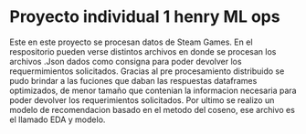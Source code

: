 # Proyecto individual 1 henry ML ops
Este en este proyecto se procesan datos de Steam Games. 
En el respositorio pueden verse distintos archivos en donde se procesan los archivos .Json dados como consigna para poder devolver los requermimientos solicitados.
Gracias al pre procesamiento distribuido se pudo brindar a las fuciones que daban las respuestas dataframes optimizados, de menor tamaño que contenian la informacion necesaria para poder devolver los requerimientos solicitados.
Por ultimo se realizo un modelo de recomendacion basado en el metodo del coseno, ese archivo es el llamado EDA y modelo.
